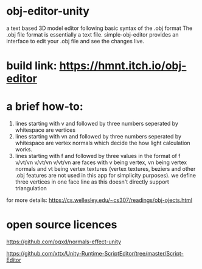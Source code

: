 # obj-editor-unity
a text based 3D model editor following basic syntax of the .obj format
The .obj file format is essentially a text file. 
simple-obj-editor provides an interface to edit your .obj file and see the changes live.

# build link: https://hmnt.itch.io/obj-editor

# a brief how-to:
1. lines starting with v and followed by three numbers seperated by whitespace are vertices
2. lines starting with vn and followed by three numbers seperated by whitespace are vertex normals which decide the how light calculation works.
3. lines starting with f and followed by three values in the format of
f    v/vt/vn     v/vt/vn      v/vt/vn
are faces with v being vertex, vn being vertex normals and vt being vertex textures
(vertex textures, beziers and other .obj features are not used in this app for simplicity purposes).
we define three vertices in one face line as this doesn't directly support triangulation

for more details: https://cs.wellesley.edu/~cs307/readings/obj-ojects.html

# open source licences

https://github.com/ogxd/normals-effect-unity

https://github.com/xttx/Unity-Runtime-ScriptEditor/tree/master/Script-Editor
